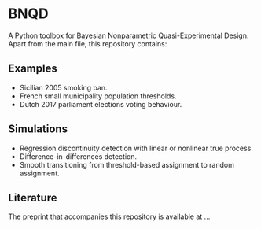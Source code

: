 # BNQD
A Python toolbox for Bayesian Nonparametric Quasi-Experimental Design. Apart from the main file, this repository contains:

## Examples

* Sicilian 2005 smoking ban.
* French small municipality population thresholds.
* Dutch 2017 parliament elections voting behaviour.

## Simulations

* Regression discontinuity detection with linear or nonlinear true process.
* Difference-in-differences detection.
* Smooth transitioning from threshold-based assignment to random assignment.

## Literature

The preprint that accompanies this repository is available at ...
